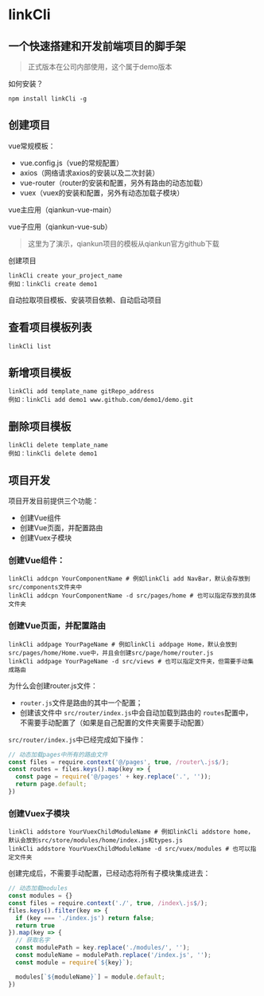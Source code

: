 # linkCli
## 一个快速搭建和开发前端项目的脚手架

> 正式版本在公司内部使用，这个属于demo版本

如何安装？

```shell
npm install linkCli -g
```

## 创建项目

vue常规模板：

* vue.config.js（vue的常规配置）
* axios（网络请求axios的安装以及二次封装）
* vue-router（router的安装和配置，另外有路由的动态加载）
* vuex（vuex的安装和配置，另外有动态加载子模块）

vue主应用（qiankun-vue-main）

vue子应用（qiankun-vue-sub）

> 这里为了演示，qiankun项目的模板从qiankun官方github下载

创建项目

```shell
linkCli create your_project_name
例如：linkCli create demo1
```

自动拉取项目模板、安装项目依赖、自动启动项目

## 查看项目模板列表

```shell
linkCli list
```

##  新增项目模板

```shell
linkCli add template_name gitRepo_address
例如：linkCli add demo1 www.github.com/demo1/demo.git
```

##  删除项目模板

```shell
linkCli delete template_name
例如：linkCli delete demo1
```



## 项目开发

项目开发目前提供三个功能：

* 创建Vue组件
* 创建Vue页面，并配置路由
* 创建Vuex子模块



### 创建Vue组件：

````shell
linkCli addcpn YourComponentName # 例如linkCli add NavBar，默认会存放到src/components文件夹中
linkCli addcpn YourComponentName -d src/pages/home # 也可以指定存放的具体文件夹
````



### 创建Vue页面，并配置路由

```shell
linkCli addpage YourPageName # 例如linkCli addpage Home，默认会放到src/pages/home/Home.vue中，并且会创建src/page/home/router.js
linkCli addpage YourPageName -d src/views # 也可以指定文件夹，但需要手动集成路由
```

为什么会创建router.js文件：

* `router.js`文件是路由的其中一个配置；
* 创建该文件中 `src/router/index.js`中会自动加载到路由的 `routes`配置中，不需要手动配置了（如果是自己配置的文件夹需要手动配置）

`src/router/index.js`中已经完成如下操作：

```js
// 动态加载pages中所有的路由文件
const files = require.context('@/pages', true, /router\.js$/);
const routes = files.keys().map(key => {
  const page = require('@/pages' + key.replace('.', ''));
  return page.default;
})
```



### 创建Vuex子模块

```shell
linkCli addstore YourVuexChildModuleName # 例如linkCli addstore home，默认会放到src/store/modules/home/index.js和types.js
linkCli addstore YourVuexChildModuleName -d src/vuex/modules # 也可以指定文件夹
```

创建完成后，不需要手动配置，已经动态将所有子模块集成进去：

```js
// 动态加载modules
const modules = {}
const files = require.context('./', true, /index\.js$/);
files.keys().filter(key => {
  if (key === './index.js') return false;
  return true
}).map(key => {  
  // 获取名字
  const modulePath = key.replace('./modules/', '');
  const moduleName = modulePath.replace('/index.js', '');
  const module = require(`${key}`);

  modules[`${moduleName}`] = module.default;
})
```


